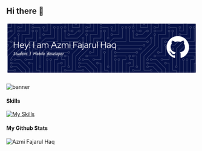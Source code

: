 ## Hi there 👋
![banner](images/github-header-banner.png)
###
![banner](https://tenor.com/id/view/work-office-computer-penguin-job-gif-10013904041284194281)

#### Skills
[![My Skills](https://skillicons.dev/icons?i=dart,kotlin,androidstudio,vscode,flutter&theme=light)](https://skillicons.dev)


#### My Github Stats
![Azmi Fajarul Haq](https://github-readme-stats.vercel.app/api?username=AzmiFH&show_icons=true)